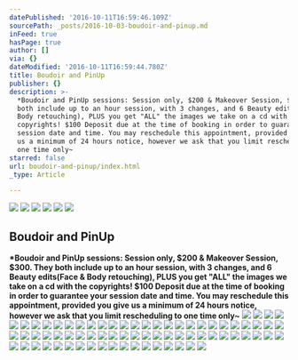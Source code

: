 ```yaml
---
datePublished: '2016-10-11T16:59:46.109Z'
sourcePath: _posts/2016-10-03-boudoir-and-pinup.md
inFeed: true
hasPage: true
author: []
via: {}
dateModified: '2016-10-11T16:59:44.780Z'
title: Boudoir and PinUp
publisher: {}
description: >-
  *Boudoir and PinUp sessions: Session only, $200 & Makeover Session, $300. They
  both include up to an hour session, with 3 changes, and 6 Beauty edits(Face &
  Body retouching), PLUS you get "ALL" the images we take on a cd with the
  copyrights! $100 Deposit due at the time of booking in order to guarantee your
  session date and time. You may reschedule this appointment, provided you give
  us a minimum of 24 hours notice, however we ask that you limit rescheduling to
  one time only~
starred: false
url: boudoir-and-pinup/index.html
_type: Article

---
```

![](https://the-grid-user-content.s3-us-west-2.amazonaws.com/8e08c6dc-dccf-4075-bde9-cb89b86e67c6.jpg)
![](https://the-grid-user-content.s3-us-west-2.amazonaws.com/5f2486b4-91b3-4da8-8ca5-fd0b095e42d7.jpg)
![](https://the-grid-user-content.s3-us-west-2.amazonaws.com/9b39576b-b8a4-4d32-97b6-4c19cc95ccee.jpg)
![](https://the-grid-user-content.s3-us-west-2.amazonaws.com/9a1f1e10-4c75-4f77-a9d7-c6cc8c26951e.jpg)
![](https://the-grid-user-content.s3-us-west-2.amazonaws.com/4cdf38e8-d7fd-41af-9965-9b8f9f4515ca.jpg)
![](https://the-grid-user-content.s3-us-west-2.amazonaws.com/61d4e518-2eb0-408a-b496-d396a6d1519c.jpg)

## **Boudoir and PinUp**

**\*Boudoir and PinUp sessions: Session only, $200 & Makeover Session, $300\. They both include up to an hour session, with 3 changes, and 6 Beauty edits(Face & Body retouching), PLUS you get "ALL" the images we take on a cd with the copyrights! $100 Deposit due at the time of booking in order to guarantee your session date and time. You may reschedule this appointment, provided you give us a minimum of 24 hours notice, however we ask that you limit rescheduling to one time only~**
![](https://the-grid-user-content.s3-us-west-2.amazonaws.com/6d9b9166-2b5b-497f-b043-3d45d1422fb8.jpg)
![](https://s3-us-west-2.amazonaws.com/the-grid-img/p/c01297ed1ef1762241f955a2437989bcd1c9e597.jpg)
![](https://s3-us-west-2.amazonaws.com/the-grid-img/p/4df43fc0ab950b1c943ce4f8f8ec0e3052ea3fa3.jpg)
![](https://s3-us-west-2.amazonaws.com/the-grid-img/p/4650b38d35fdd47ac8e26aa48f59ff08e703326e.jpg)
![](https://s3-us-west-2.amazonaws.com/the-grid-img/p/d9f6b2091309aa4eb4c80064778b72e79f67f2cc.jpg)
![](https://the-grid-user-content.s3-us-west-2.amazonaws.com/5887b5d7-edf6-4098-8df7-845ff125e6dd.jpg)
![](https://the-grid-user-content.s3-us-west-2.amazonaws.com/0fcd0c3b-24d3-4200-b054-d1c7c7ef2bfa.jpg)
![](https://the-grid-user-content.s3-us-west-2.amazonaws.com/34b96db0-5caf-4156-80b0-de23e9b92f04.jpg)
![](https://the-grid-user-content.s3-us-west-2.amazonaws.com/24e63ddd-67e7-404e-8127-97a5891d96ce.jpg)
![](https://the-grid-user-content.s3-us-west-2.amazonaws.com/9e3fe709-692d-44e1-9022-608ce18f2996.jpg)
![](https://the-grid-user-content.s3-us-west-2.amazonaws.com/cdd99ef6-96ee-4561-a74a-e93c22a713b2.jpg)
![](https://the-grid-user-content.s3-us-west-2.amazonaws.com/d15aed1f-a8d0-4283-ad79-1105fe6030d9.jpg)
![](https://the-grid-user-content.s3-us-west-2.amazonaws.com/5e64aed9-1af8-4f40-8a01-99fe3b27b11d.jpg)
![](https://the-grid-user-content.s3-us-west-2.amazonaws.com/ae37df82-005b-4dfc-90ee-578e58033397.jpg)
![](https://the-grid-user-content.s3-us-west-2.amazonaws.com/ce8f84a8-4f5c-47ed-92aa-03f3035db6fc.jpg)
![](https://the-grid-user-content.s3-us-west-2.amazonaws.com/8d9ffa4b-343b-46a0-bbb6-28802cfab3a9.jpg)
![](https://the-grid-user-content.s3-us-west-2.amazonaws.com/77f16c75-3939-4b93-8702-3eb609a3136d.jpg)
![](https://s3-us-west-2.amazonaws.com/the-grid-img/p/9871245da2959013a3b157a1273cb965105a23d1.jpg)
![](https://the-grid-user-content.s3-us-west-2.amazonaws.com/cafb2938-b3c4-41e8-ab71-7067ae85b0d6.jpg)
![](https://s3-us-west-2.amazonaws.com/the-grid-img/p/44c33fd9d5c7f4767930576b2af95beb62df0b59.jpg)
![](https://the-grid-user-content.s3-us-west-2.amazonaws.com/abfc9d2e-3f53-4d21-a6a4-3c1b5c49b14e.jpg)
![](https://the-grid-user-content.s3-us-west-2.amazonaws.com/8274b295-4d92-4148-ab75-bb4736ab1727.jpg)
![](https://s3-us-west-2.amazonaws.com/the-grid-img/p/5b271d1326a4e4a6cfd1b8442f738c8354eed1ee.jpg)
![](https://the-grid-user-content.s3-us-west-2.amazonaws.com/8ae861ab-2122-4692-b271-3ed5fb2c8590.jpg)
![](https://the-grid-user-content.s3-us-west-2.amazonaws.com/23cb09cc-8a52-416e-93ee-fdfb34c80e64.jpg)
![](https://the-grid-user-content.s3-us-west-2.amazonaws.com/d3a3ca44-fb37-45a6-b27f-6a7d923eec4e.jpg)
![](https://the-grid-user-content.s3-us-west-2.amazonaws.com/fef44c9b-44d3-4d15-acd5-11e452e0cb49.jpg)
![](https://the-grid-user-content.s3-us-west-2.amazonaws.com/b84e0bec-6628-41b0-b8cd-6b81dd0db501.jpg)
![](https://the-grid-user-content.s3-us-west-2.amazonaws.com/5a307620-1913-4d59-8c91-a97bdc2dfcfb.jpg)
![](https://the-grid-user-content.s3-us-west-2.amazonaws.com/499148b5-5516-4dac-a870-0d3624c63858.jpg)
![](https://the-grid-user-content.s3-us-west-2.amazonaws.com/198dc2d3-c1f4-4102-b921-5641a937ae02.jpg)
![](https://the-grid-user-content.s3-us-west-2.amazonaws.com/78988ff7-90e1-47cd-811e-bd46d35d481c.jpg)
![](https://the-grid-user-content.s3-us-west-2.amazonaws.com/5fd50852-3a6f-464c-bba5-24e208b4323e.jpg)
![](https://the-grid-user-content.s3-us-west-2.amazonaws.com/a1fb9215-960b-497e-83b0-340b888c9122.jpg)
![](https://the-grid-user-content.s3-us-west-2.amazonaws.com/8e37f1d8-921b-4cda-bbe3-69c3f53a06ca.jpg)
![](https://the-grid-user-content.s3-us-west-2.amazonaws.com/34307dce-24e8-4028-8c4f-1b9f6c1b3fab.jpg)
![](https://the-grid-user-content.s3-us-west-2.amazonaws.com/a1c06901-4ea5-4074-a61b-f82406ea5c77.jpg)
![](https://the-grid-user-content.s3-us-west-2.amazonaws.com/7eed84b8-4845-4415-a596-90ee9339475d.jpg)
![](https://the-grid-user-content.s3-us-west-2.amazonaws.com/629fff82-5dce-4b23-bd36-99172fd887a0.jpg)
![](https://the-grid-user-content.s3-us-west-2.amazonaws.com/772b87b4-a2e8-47a4-9efd-f4649ff1774b.jpg)
![](https://the-grid-user-content.s3-us-west-2.amazonaws.com/47ae51bc-3951-46dc-8d10-0d66cc05834b.jpg)
![](https://the-grid-user-content.s3-us-west-2.amazonaws.com/a4a379c8-af49-4fc9-ba90-ab3e97a78c67.jpg)
![](https://the-grid-user-content.s3-us-west-2.amazonaws.com/3a766104-d562-4a79-9328-4b88c292d1e8.jpg)
![](https://the-grid-user-content.s3-us-west-2.amazonaws.com/4de93371-bd4a-47b5-8fc4-fe0902025f63.jpg)
![](https://the-grid-user-content.s3-us-west-2.amazonaws.com/14085b89-9ba4-4c3f-8f06-3e015aa596b9.jpg)
![](https://the-grid-user-content.s3-us-west-2.amazonaws.com/cf9dc9d7-da27-44ae-b151-9cfba16e1cfc.jpg)
![](https://the-grid-user-content.s3-us-west-2.amazonaws.com/d8f7b40e-8371-463a-8e4e-98627343ff35.jpg)
![](https://the-grid-user-content.s3-us-west-2.amazonaws.com/e7fa72f6-d274-4543-86f7-5b5ee24137a4.jpg)
![](https://the-grid-user-content.s3-us-west-2.amazonaws.com/0f2cc417-5894-4ff6-8eda-34d8c81a2c4a.jpg)
![](https://the-grid-user-content.s3-us-west-2.amazonaws.com/2f4af91e-da2d-4b55-8e29-44c1f6624a51.jpg)
![](https://the-grid-user-content.s3-us-west-2.amazonaws.com/e544c2ff-8659-4a04-9e60-344b45da64d8.jpg)
![](https://the-grid-user-content.s3-us-west-2.amazonaws.com/49e81487-2291-4019-a90b-ccd4bedd78cc.jpg)
![](https://the-grid-user-content.s3-us-west-2.amazonaws.com/e8ca6bd3-d1f9-437b-b2c4-cde029e60673.jpg)
![](https://the-grid-user-content.s3-us-west-2.amazonaws.com/a83c4e90-4b14-4f8c-8884-935ab2a5a594.jpg)
![](https://the-grid-user-content.s3-us-west-2.amazonaws.com/954e87c9-a1d7-4c46-b307-6dea1cd704bd.jpg)
![](https://the-grid-user-content.s3-us-west-2.amazonaws.com/5e4239a2-6a5e-430c-b25e-3105824be1f4.jpg)
![](https://the-grid-user-content.s3-us-west-2.amazonaws.com/33c45efc-b78a-4cdc-b30d-8cd4a841ce47.jpg)
![](https://the-grid-user-content.s3-us-west-2.amazonaws.com/e99fecc9-2bf9-4c3a-93fd-77122f48175c.jpg)
![](https://the-grid-user-content.s3-us-west-2.amazonaws.com/3a466824-1415-4c5b-ac50-d9cf1d531a31.jpg)
![](https://the-grid-user-content.s3-us-west-2.amazonaws.com/0f04037b-0f04-4d8f-a64e-29f5ec53e6e3.jpg)
![](https://the-grid-user-content.s3-us-west-2.amazonaws.com/8f1cd4fd-912b-432e-9d64-85c6395f94ef.jpg)
![](https://the-grid-user-content.s3-us-west-2.amazonaws.com/55e5fc09-a324-4959-b6d8-1e1d360c7c1e.jpg)
![](https://the-grid-user-content.s3-us-west-2.amazonaws.com/5503cbb2-225c-4b79-9141-89e6ee4cf711.jpg)
![](https://the-grid-user-content.s3-us-west-2.amazonaws.com/ce388edc-277f-4cfd-8f79-17f787d1b4fd.jpg)
![](https://s3-us-west-2.amazonaws.com/the-grid-img/p/ad7557e3386657ef9f3d9c0e32fc013278442c30.jpg)
![](https://s3-us-west-2.amazonaws.com/the-grid-img/p/72c04bd36b34c32294c27eefaadd6d6bed3177b4.jpg)
![](https://s3-us-west-2.amazonaws.com/the-grid-img/p/5b46cf4e6666f4ff80f7012b6316f251134b3821.jpg)
![](https://s3-us-west-2.amazonaws.com/the-grid-img/p/eaaa62007610a8a371dbc843c015c739568a2279.jpg)
![](https://the-grid-user-content.s3-us-west-2.amazonaws.com/9132632c-430b-436d-be9e-f38f942d43ef.jpg)
![](https://the-grid-user-content.s3-us-west-2.amazonaws.com/06a39503-ab1c-449c-9647-8d29f477fea0.jpg)
![](https://the-grid-user-content.s3-us-west-2.amazonaws.com/864b602a-97eb-4b8e-8ecf-5576f61d4eab.jpg)
![](https://the-grid-user-content.s3-us-west-2.amazonaws.com/e49e5335-c53b-4257-9af1-da6e17b68688.jpg)